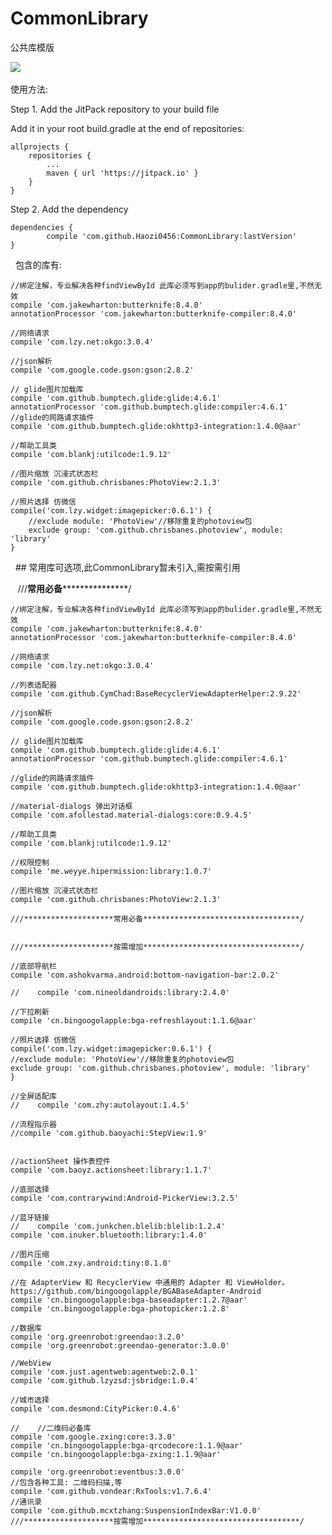 # CommonLibrary
公共库模版

[![](https://jitpack.io/v/Haozi0456/CommonLibrary.svg)](https://jitpack.io/#Haozi0456/CommonLibrary)
 
 
 使用方法:

Step 1. Add the JitPack repository to your build file

Add it in your root build.gradle at the end of repositories:

	allprojects {
		repositories {
			...
			maven { url 'https://jitpack.io' }
		}
	}
Step 2. Add the dependency

	dependencies {
	        compile 'com.github.Haozi0456:CommonLibrary:lastVersion'
	}


 
包含的库有:

    //绑定注解，专业解决各种findViewById 此库必须写到app的bulider.gradle里,不然无效
    compile 'com.jakewharton:butterknife:8.4.0'
    annotationProcessor 'com.jakewharton:butterknife-compiler:8.4.0'

    //网络请求
    compile 'com.lzy.net:okgo:3.0.4'

    //json解析
    compile 'com.google.code.gson:gson:2.8.2'

    // glide图片加载库
    compile 'com.github.bumptech.glide:glide:4.6.1'
    annotationProcessor 'com.github.bumptech.glide:compiler:4.6.1'
    //glide的网路请求插件
    compile 'com.github.bumptech.glide:okhttp3-integration:1.4.0@aar'

    //帮助工具类
    compile 'com.blankj:utilcode:1.9.12'

    //图片缩放 沉浸式状态栏
    compile 'com.github.chrisbanes:PhotoView:2.1.3'

    //照片选择 仿微信
    compile('com.lzy.widget:imagepicker:0.6.1') {
        //exclude module: 'PhotoView'//移除重复的photoview包
        exclude group: 'com.github.chrisbanes.photoview', module: 'library'
    }
    
   
   ## 常用库可选项,此CommonLibrary暂未引入,需按需引用
   
   
    ///********************常用必备***********************************/
    
	//绑定注解，专业解决各种findViewById 此库必须写到app的bulider.gradle里,不然无效
	compile 'com.jakewharton:butterknife:8.4.0'
	annotationProcessor 'com.jakewharton:butterknife-compiler:8.4.0'

	//网络请求
	compile 'com.lzy.net:okgo:3.0.4'

	//列表适配器
	compile 'com.github.CymChad:BaseRecyclerViewAdapterHelper:2.9.22'

	//json解析
	compile 'com.google.code.gson:gson:2.8.2'

	// glide图片加载库
	compile 'com.github.bumptech.glide:glide:4.6.1'
	annotationProcessor 'com.github.bumptech.glide:compiler:4.6.1'

	//glide的网路请求插件
	compile 'com.github.bumptech.glide:okhttp3-integration:1.4.0@aar'

	//material-dialogs 弹出对话框
	compile 'com.afollestad.material-dialogs:core:0.9.4.5'

	//帮助工具类
	compile 'com.blankj:utilcode:1.9.12'

	//权限控制
	compile 'me.weyye.hipermission:library:1.0.7'

	//图片缩放 沉浸式状态栏
	compile 'com.github.chrisbanes:PhotoView:2.1.3'

	///********************常用必备***********************************/


	///********************按需增加***********************************/

	//底部导航栏
	compile 'com.ashokvarma.android:bottom-navigation-bar:2.0.2'

	//    compile 'com.nineoldandroids:library:2.4.0'

	//下拉刷新
	compile 'cn.bingoogolapple:bga-refreshlayout:1.1.6@aar'

	//照片选择 仿微信
	compile('com.lzy.widget:imagepicker:0.6.1') {
	//exclude module: 'PhotoView'//移除重复的photoview包
	exclude group: 'com.github.chrisbanes.photoview', module: 'library'
	}

	//全屏适配库
	//    compile 'com.zhy:autolayout:1.4.5'

	//流程指示器
	//compile 'com.github.baoyachi:StepView:1.9'


	//actionSheet 操作表控件
	compile 'com.baoyz.actionsheet:library:1.1.7'

	//底部选择
	compile 'com.contrarywind:Android-PickerView:3.2.5'

	//蓝牙链接
	//    compile 'com.junkchen.blelib:blelib:1.2.4'
	compile 'com.inuker.bluetooth:library:1.4.0'

	//图片压缩
	compile 'com.zxy.android:tiny:0.1.0'

	//在 AdapterView 和 RecyclerView 中通用的 Adapter 和 ViewHolder。https://github.com/bingoogolapple/BGABaseAdapter-Android
	compile 'cn.bingoogolapple:bga-baseadapter:1.2.7@aar'
	compile 'cn.bingoogolapple:bga-photopicker:1.2.8'

	//数据库
	compile 'org.greenrobot:greendao:3.2.0'
	compile 'org.greenrobot:greendao-generator:3.0.0'

	//WebView
	compile 'com.just.agentweb:agentweb:2.0.1'
	compile 'com.github.lzyzsd:jsbridge:1.0.4'

	//城市选择
	compile 'com.desmond:CityPicker:0.4.6'

	//    //二维码必备库
	compile 'com.google.zxing:core:3.3.0'
	compile 'cn.bingoogolapple:bga-qrcodecore:1.1.9@aar'
	compile 'cn.bingoogolapple:bga-zxing:1.1.9@aar'

	compile 'org.greenrobot:eventbus:3.0.0'
	//包含各种工具: 二维码扫描,等
	compile 'com.github.vondear:RxTools:v1.7.6.4'
	//通讯录
	compile 'com.github.mcxtzhang:SuspensionIndexBar:V1.0.0'
	///********************按需增加***********************************/
